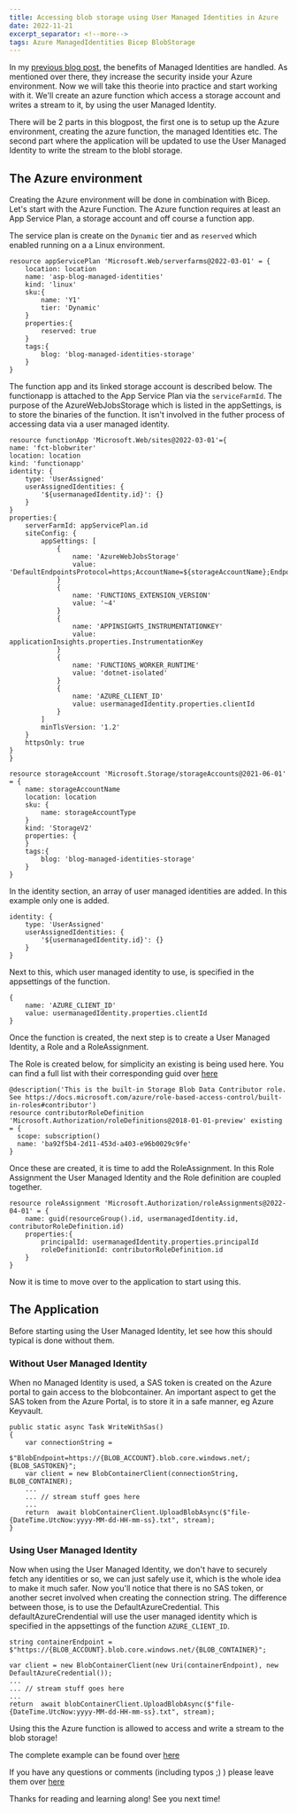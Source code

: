 ```yaml
---
title: Accessing blob storage using User Managed Identities in Azure
date: 2022-11-21 
excerpt_separator: <!--more-->
tags: Azure ManagedIdentities Bicep BlobStorage
---
```

In my [previous blog post](https://robvanpamel.github.io/2022/10/31/ManagedIdentities.html), the benefits of Managed Identities are handled. As mentioned over there, they increase the security inside your Azure environment. Now we will take this theorie into practice and start working with it. We'll create an azure function which access a storage account and writes a stream to it, by using the user Managed Identity.
 <!--more-->

There will be 2 parts in this blogpost, the first one is to setup up the Azure environment, creating the azure function, the managed Identities etc. The second part where the application will be updated to use the User Managed Identity to write the stream to the blobl storage.

## The Azure environment 

Creating the Azure environment will be done in combination with Bicep. 
Let's start with the Azure Function. The Azure function requires at least an App Service Plan, a storage account and off course a function app. 

The service plan is create on the `Dynamic` tier and as `reserved` which enabled running on a a Linux environment. 

    resource appServicePlan 'Microsoft.Web/serverfarms@2022-03-01' = {
        location: location
        name: 'asp-blog-managed-identities'
        kind: 'linux'
        sku:{
            name: 'Y1'
            tier: 'Dynamic'
        }
        properties:{
            reserved: true
        }
        tags:{
            blog: 'blog-managed-identities-storage'
        }
    }

The function app and its linked storage account is described below. The functionapp is attached to the App Service Plan via the `serviceFarmId`. The purpose of the AzureWebJobsStorage which is listed in the appSettings, is to store the binaries of the function. It isn't involved in the futher process of accessing data via a user managed identity. 

    resource functionApp 'Microsoft.Web/sites@2022-03-01'={
    name: 'fct-blobwriter'
    location: location
    kind: 'functionapp'
    identity: {
        type: 'UserAssigned'
        userAssignedIdentities: {
            '${usermanagedIdentity.id}': {}
        }
    }  
    properties:{
        serverFarmId: appServicePlan.id
        siteConfig: {
            appSettings: [
                {
                    name: 'AzureWebJobsStorage'
                    value: 'DefaultEndpointsProtocol=https;AccountName=${storageAccountName};EndpointSuffix=${environment().suffixes.storage};AccountKey=${storageAccount.listKeys().keys[0].value}'
                }
                {
                    name: 'FUNCTIONS_EXTENSION_VERSION'
                    value: '~4'
                }
                {
                    name: 'APPINSIGHTS_INSTRUMENTATIONKEY'
                    value: applicationInsights.properties.InstrumentationKey
                }
                {
                    name: 'FUNCTIONS_WORKER_RUNTIME'
                    value: 'dotnet-isolated'
                }
                {
                    name: 'AZURE_CLIENT_ID'
                    value: usermanagedIdentity.properties.clientId 
                }    
            ]
            minTlsVersion: '1.2'
        }
        httpsOnly: true
    }
    }

    resource storageAccount 'Microsoft.Storage/storageAccounts@2021-06-01' = {
        name: storageAccountName
        location: location
        sku: {
            name: storageAccountType
        }
        kind: 'StorageV2'
        properties: {
        }
        tags:{
            blog: 'blog-managed-identities-storage'
        }
    }

In the identity section, an array of user managed identities are added. In this example only one is added. 

    identity: {
        type: 'UserAssigned'
        userAssignedIdentities: {
            '${usermanagedIdentity.id}': {}
        }
    }  

Next to this, which user managed identity to use, is specified in the appsettings of the function.

    {
        name: 'AZURE_CLIENT_ID'
        value: usermanagedIdentity.properties.clientId 
    }


Once the function is created, the next step is to create a User Managed Identity, a Role and a RoleAssignment. 

The Role is created below, for simplicity an existing is being used here. You can find a full list with their corresponding guid over [here](https://docs.microsoft.com/azure/role-based-access-control/built-in-roles#contributor)


    @description('This is the built-in Storage Blob Data Contributor role. See https://docs.microsoft.com/azure/role-based-access-control/built-in-roles#contributor')
    resource contributorRoleDefinition 'Microsoft.Authorization/roleDefinitions@2018-01-01-preview' existing = {
      scope: subscription()
      name: 'ba92f5b4-2d11-453d-a403-e96b0029c9fe'
    }

Once these are created, it is time to add the RoleAssignment. In this Role Assignment the User Managed Identity and the Role definition are coupled together.  

    resource roleAssignment 'Microsoft.Authorization/roleAssignments@2022-04-01' = {
        name: guid(resourceGroup().id, usermanagedIdentity.id, contributorRoleDefinition.id)
        properties:{ 
            principalId: usermanagedIdentity.properties.principalId 
            roleDefinitionId: contributorRoleDefinition.id
        }
    }


Now it is time to move over to the application to start using this. 

## The Application 

Before starting using the User Managed Identity, let see how this should typical is done without them. 

### Without User Managed Identity
When no Managed Identity is used, a SAS token is created on the Azure portal to gain access to the blobcontainer. An important aspect to get the SAS token from the Azure Portal, is to store it in a safe manner, eg Azure Keyvault.

    public static async Task WriteWithSas()
    {
        var connectionString =
                $"BlobEndpoint=https://{BLOB_ACCOUNT}.blob.core.windows.net/;{BLOB_SASTOKEN}";
        var client = new BlobContainerClient(connectionString, BLOB_CONTAINER);
        ... 
        ... // stream stuff goes here
        ...
        return  await blobContainerClient.UploadBlobAsync($"file-{DateTime.UtcNow:yyyy-MM-dd-HH-mm-ss}.txt", stream);
    }

### Using User Managed Identity
Now when using the User Managed Identity, we don't have to securely fetch any identities or so, we can just safely use it, which is the whole idea to make it much safer. 
Now you'll notice that there is no SAS token, or another secret involved when creating the connection string. The difference between those, is to use the DefaultAzureCredential. This defaultAzureCrendential will use the user managed identity which is specified in the appsettings of the function `AZURE_CLIENT_ID`. 

    string containerEndpoint = $"https://{BLOB_ACCOUNT}.blob.core.windows.net/{BLOB_CONTAINER}";

    var client = new BlobContainerClient(new Uri(containerEndpoint), new DefaultAzureCredential());
    ... 
    ... // stream stuff goes here
    ...
    return  await blobContainerClient.UploadBlobAsync($"file-{DateTime.UtcNow:yyyy-MM-dd-HH-mm-ss}.txt", stream);
    
Using this the Azure function is allowed to access and write a stream to the blob storage! 

The complete example can be found over [here](https://github.com/robvanpamel/blogs-code/tree/main/2022-ManagedIdentities)

If you have any questions or comments (including typos ;) ) please leave them over [here](https://github.com/robvanpamel/robvanpamel.github.io/issues/new) 

Thanks for reading and learning along! See you next time! 